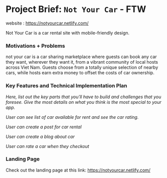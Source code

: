 # Project Brief: `Not Your Car` - FTW

website : https://notyourcar.netlify.com/

Not Your Car is a car rental site with mobile-friendly design. 

### Motivations + Problems


not your car  is a car sharing marketplace where guests can book any car they want, wherever they want it, from a vibrant community of local hosts across Viet Nam. Guests choose from a totally unique selection of nearby cars, while hosts earn extra money to offset the costs of car ownership.

### Key Features and Technical Implementation Plan

*Here, list out the key parts that you'll have to build and challenges that you foresee. Give the most details on what you think is the most special to your app.*


*User can see list of car available for rent and see the car rating.*

*User can create a post for car rental*

*User can create a blog about car*

*User can rate a car when they checkout*



### Landing Page

Check out the landing page at this link: https://notyourcar.netlify.com/

